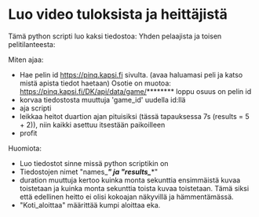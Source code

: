 # Luo video tuloksista ja heittäjistä

Tämä python scripti luo kaksi tiedostoa: Yhden pelaajista ja toisen pelitilanteesta:

Miten ajaa:
- Hae pelin id https://pinq.kapsi.fi sivulta. (avaa haluamasi peli ja katso mistä apista tiedot haetaan)
	Osotie on muotoa: https://pinq.kapsi.fi/DK/api/data/game/********
	loppu osuus on pelin id
- korvaa tiedostosta muuttuja 'game_id' uudella id:llä
- aja scripti
- leikkaa heitot duartion ajan pituisiksi (tässä tapauksessa 7s (results = 5 + 2)), niin kaikki asettuu itsestään paikoilleen
- profit

Huomiota:
- Luo tiedostot sinne missä python scriptikin on
- Tiedostojen nimet "names_*****" ja "results_******"
- duration muuttuja kertoo kuinka monta sekunttia ensimmäistä kuvaa toistetaan ja kuinka monta sekunttia toista kuvaa toistetaan. Tämä siksi että edellinen heitto ei olisi kokoajan näkyvillä ja hämmentämässä. 
- "Koti_aloittaa" määrittää kumpi aloittaa eka. 


